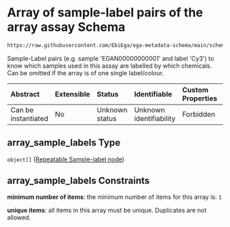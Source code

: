 # Array of sample-label pairs of the array assay Schema

```txt
https://raw.githubusercontent.com/EbiEga/ega-metadata-schema/main/schemas/EGA.assay.json#/properties/assay_type_specifications/properties/array_assay_specifications/properties/array_sample_labels
```

Sample-Label pairs (e.g. sample 'EGAN00000000001' and label 'Cy3') to know which samples used in this assay are labelled by which chemicals. Can be omitted if the array is of one single label/colour.

| Abstract            | Extensible | Status         | Identifiable            | Custom Properties | Additional Properties | Access Restrictions | Defined In                                                                 |
| :------------------ | :--------- | :------------- | :---------------------- | :---------------- | :-------------------- | :------------------ | :------------------------------------------------------------------------- |
| Can be instantiated | No         | Unknown status | Unknown identifiability | Forbidden         | Forbidden             | none                | [EGA.assay.json\*](../../../schemas/EGA.assay.json "open original schema") |

## array\_sample\_labels Type

`object[]` ([Repeatable Sample-label node](ega-12-definitions-repeatable-sample-label-node.md))

## array\_sample\_labels Constraints

**minimum number of items**: the minimum number of items for this array is: `1`

**unique items**: all items in this array must be unique. Duplicates are not allowed.
